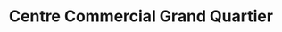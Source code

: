 ---
title: "Centre Commercial Grand Quartier"
url: /saint-gregoire/centre-commercial-grand-quartier/
shop: Einkaufszentrum
---